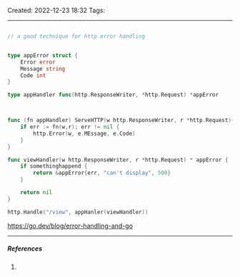 Created: 2022-12-23 18:32
Tags: 
____
```go

// a good technique for http error handling


type appError struct {
	Error error
	Message string
	Code int
}

type appHandler func(http.ResponseWriter, *http.Request) *appError



func (fn appHandler) ServeHTTP(w http.ResponseWriter, r *http.Request){
	if err := fn(w,r); err != nil {
		http.Error(w, e.MEssage, e.Code)
	}
}

func viewHandler(w http.ResponseWriter, r *http.Request) * appError {
	if somethinghappend {
		return &appError{err, "can't display", 500}
	}

	return nil
}

http.Handle("/view", appHanler(viewHandler))


```

https://go.dev/blog/error-handling-and-go
_____
##### References
1.

